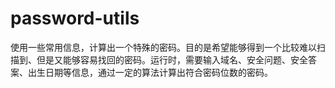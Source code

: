 password-utils
==============

使用一些常用信息，计算出一个特殊的密码。目的是希望能够得到一个比较难以扫描到、但是又能够容易找回的密码。运行时，需要输入域名、安全问题、安全答案、出生日期等信息，通过一定的算法计算出符合密码位数的密码。
